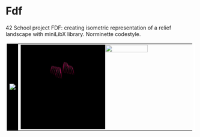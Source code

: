 # Fdf
42 School project FDF: creating isometric representation of a
relief landscape with miniLibX library. Norminette codestyle.
<div>
    <table cellpadding="60" bordercolor="white">
      <tr>
          <td  bgcolor="#000000">
                <img src="gifs/mars_square.gif" align="right"/>
          </td>
          <td>
              <div>
                  <img src="gifs/heart_square.gif" bordercolor="white" width=50% height=50% align="left"/>
              </div>
              <div>
                  <img src="gifs/t1_square.gif"  width=50% height=50%/>
              </div>
          </td>
        </tr>
    </table>
</div>

